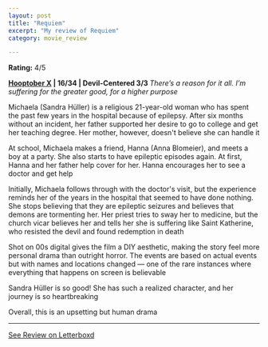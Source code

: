 ```yaml
---
layout: post
title: "Requiem"
excerpt: "My review of Requiem"
category: movie_review

---
```


**Rating:** 4/5

<b><a href="https://boxd.it/pmi12" title="Hooptober X">Hooptober X</a> | 16/34 | Devil-Centered 3/3
</b>
<i>There’s a reason for it all. I’m suffering for the greater good, for a higher purpose</i>

Michaela (Sandra Hüller) is a religious 21-year-old woman who has spent the past few years in the hospital because of epilepsy. After six months without an incident, her father supported her desire to go to college and get her teaching degree. Her mother, however, doesn't believe she can handle it

At school, Michaela makes a friend, Hanna (Anna Blomeier), and meets a boy at a party. She also starts to have epileptic episodes again. At first, Hanna and her father help cover for her. Hanna encourages her to see a doctor and get help

Initially, Michaela follows through with the doctor's visit, but the experience reminds her of the years in the hospital that seemed to have done nothing. She stops believing that they are epileptic seizures and believes that demons are tormenting her. Her priest tries to sway her to medicine, but the church vicar believes her and tells her she is suffering like Saint Katherine, who resisted the devil and found redemption in death

Shot on 00s digital gives the film a DIY aesthetic, making the story feel more personal drama than outright horror. The events are based on actual events but with names and locations changed — one of the rare instances where everything that happens on screen is believable

Sandra Hüller is so good! She has such a realized character, and her journey is so heartbreaking

Overall, this is an upsetting but human drama

<hr>

[See Review on Letterboxd](https://boxd.it/4Zycyj)
